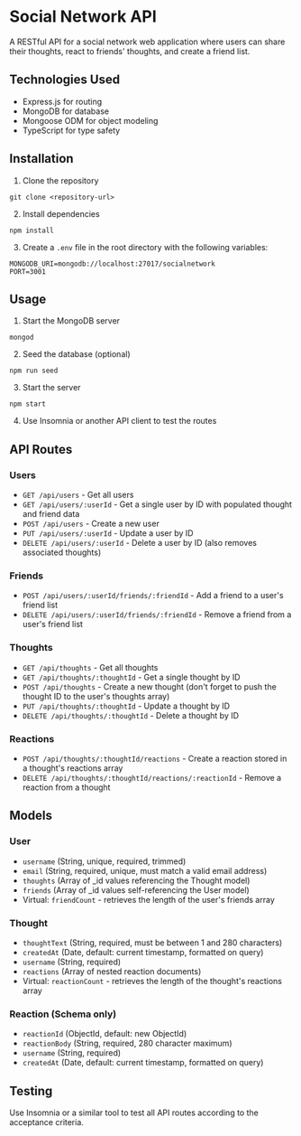 # Social Network API

A RESTful API for a social network web application where users can share their thoughts, react to friends' thoughts, and create a friend list.

## Technologies Used

- Express.js for routing
- MongoDB for database
- Mongoose ODM for object modeling
- TypeScript for type safety

## Installation

1. Clone the repository
```
git clone <repository-url>
```

2. Install dependencies
```
npm install
```

3. Create a `.env` file in the root directory with the following variables:
```
MONGODB_URI=mongodb://localhost:27017/socialnetwork
PORT=3001
```

## Usage

1. Start the MongoDB server
```
mongod
```

2. Seed the database (optional)
```
npm run seed
```

3. Start the server
```
npm start
```

4. Use Insomnia or another API client to test the routes

## API Routes

### Users
- `GET /api/users` - Get all users
- `GET /api/users/:userId` - Get a single user by ID with populated thought and friend data
- `POST /api/users` - Create a new user
- `PUT /api/users/:userId` - Update a user by ID
- `DELETE /api/users/:userId` - Delete a user by ID (also removes associated thoughts)

### Friends
- `POST /api/users/:userId/friends/:friendId` - Add a friend to a user's friend list
- `DELETE /api/users/:userId/friends/:friendId` - Remove a friend from a user's friend list

### Thoughts
- `GET /api/thoughts` - Get all thoughts
- `GET /api/thoughts/:thoughtId` - Get a single thought by ID
- `POST /api/thoughts` - Create a new thought (don't forget to push the thought ID to the user's thoughts array)
- `PUT /api/thoughts/:thoughtId` - Update a thought by ID
- `DELETE /api/thoughts/:thoughtId` - Delete a thought by ID

### Reactions
- `POST /api/thoughts/:thoughtId/reactions` - Create a reaction stored in a thought's reactions array
- `DELETE /api/thoughts/:thoughtId/reactions/:reactionId` - Remove a reaction from a thought

## Models

### User
- `username` (String, unique, required, trimmed)
- `email` (String, required, unique, must match a valid email address)
- `thoughts` (Array of _id values referencing the Thought model)
- `friends` (Array of _id values self-referencing the User model)
- Virtual: `friendCount` - retrieves the length of the user's friends array

### Thought
- `thoughtText` (String, required, must be between 1 and 280 characters)
- `createdAt` (Date, default: current timestamp, formatted on query)
- `username` (String, required)
- `reactions` (Array of nested reaction documents)
- Virtual: `reactionCount` - retrieves the length of the thought's reactions array

### Reaction (Schema only)
- `reactionId` (ObjectId, default: new ObjectId)
- `reactionBody` (String, required, 280 character maximum)
- `username` (String, required)
- `createdAt` (Date, default: current timestamp, formatted on query)

## Testing

Use Insomnia or a similar tool to test all API routes according to the acceptance criteria.